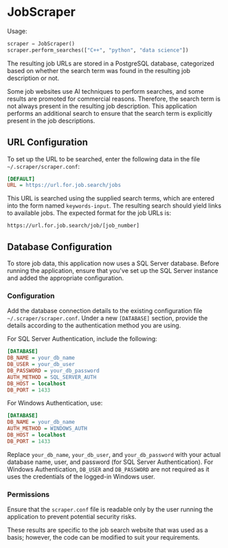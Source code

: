 
# JobScraper

Usage:

```python
scraper = JobScraper()
scraper.perform_searches(["C++", "python", "data science"])
```

The resulting job URLs are stored in a PostgreSQL database, categorized based on whether the search term was found in the resulting job description or not.

Some job websites use AI techniques to perform searches, and some results are promoted for commercial reasons. Therefore, the search term is not always present in the resulting job description. This application performs an additional search to ensure that the search term is explicitly present in the job descriptions.

## URL Configuration

To set up the URL to be searched, enter the following data in the file `~/.scraper/scraper.conf`:

```ini
[DEFAULT]
URL = https://url.for.job.search/jobs
```

This URL is searched using the supplied search terms, which are entered into the form named `keywords-input`. The resulting search should yield links to available jobs. The expected format for the job URLs is:

```url
https://url.for.job.search/job/[job_number]
```

## Database Configuration

To store job data, this application now uses a SQL Server database. Before running the application, ensure that you've set up the SQL Server instance and added the appropriate configuration.

### Configuration

Add the database connection details to the existing configuration file `~/.scraper/scraper.conf`. Under a new `[DATABASE]` section, provide the details according to the authentication method you are using.

For SQL Server Authentication, include the following:

```ini
[DATABASE]
DB_NAME = your_db_name
DB_USER = your_db_user
DB_PASSWORD = your_db_password
AUTH_METHOD = SQL_SERVER_AUTH
DB_HOST = localhost
DB_PORT = 1433
```

For Windows Authentication, use:
```ini
[DATABASE]
DB_NAME = your_db_name
AUTH_METHOD = WINDOWS_AUTH
DB_HOST = localhost
DB_PORT = 1433
```

Replace `your_db_name`, `your_db_user`, and `your_db_password` with your actual database name, user, and password (for SQL Server Authentication). For Windows Authentication, `DB_USER` and `DB_PASSWORD` are not required as it uses the credentials of the logged-in Windows user.

### Permissions

Ensure that the `scraper.conf` file is readable only by the user running the application to prevent potential security risks.

These results are specific to the job search website that was used as a basis; however, the code can be modified to suit your requirements.
